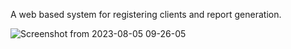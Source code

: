A web based system for registering clients and report generation.

![Screenshot from 2023-08-05 09-26-05](https://github.com/Ian-Mlolwa/Pamoja_Data/assets/75843266/027b2256-ae40-4484-9d6a-db1be2917a37)
